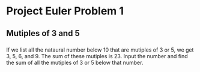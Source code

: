 Project Euler Problem 1
=======================

Mutiples of 3 and 5
-----------------------


###
If we list all the nataural number below 10 that are mutiples of 3 or 5, we get 3, 5, 6, and 9. The sum of these mutiples is 23.
Input the number and find the sum of all the mutiples of 3 or 5 below that number.